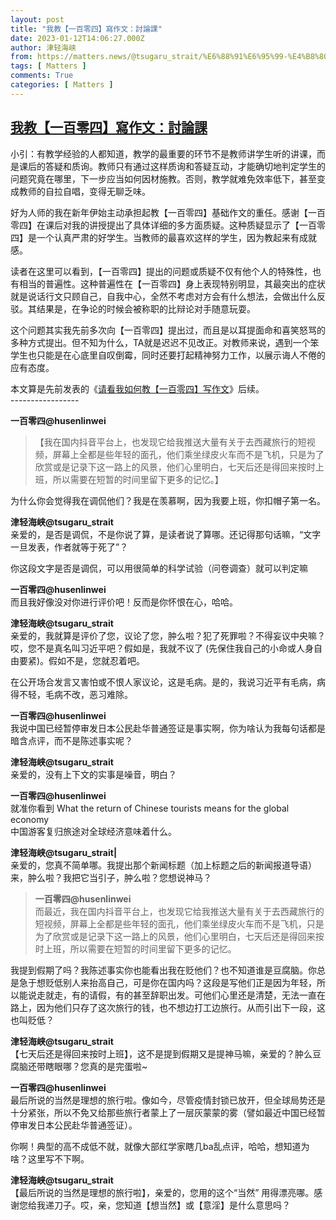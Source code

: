 ```yaml
---
layout: post
title: "我教【一百零四】寫作文：討論課"
date: 2023-01-12T14:06:27.000Z
author: 津轻海峡
from: https://matters.news/@tsugaru_strait/%E6%88%91%E6%95%99-%E4%B8%80%E7%99%BE%E9%9B%B6%E5%9B%9B-%E5%AF%AB%E4%BD%9C%E6%96%87-%E8%A8%8E%E8%AB%96%E8%AA%B2-bafybeiafzhbleg3lhg6c6p7xh43dqqyrxkdpijhy3vij5ok36ur2ibjgye
tags: [ Matters ]
comments: True
categories: [ Matters ]
---
```

<!--1673532387000-->
[我教【一百零四】寫作文：討論課](https://matters.news/@tsugaru_strait/%E6%88%91%E6%95%99-%E4%B8%80%E7%99%BE%E9%9B%B6%E5%9B%9B-%E5%AF%AB%E4%BD%9C%E6%96%87-%E8%A8%8E%E8%AB%96%E8%AA%B2-bafybeiafzhbleg3lhg6c6p7xh43dqqyrxkdpijhy3vij5ok36ur2ibjgye)
------

<div>
<p>小引：有教学经验的人都知道，教学的最重要的环节不是教师讲学生听的讲课，而是课后的答疑和质询。教师只有通过这样质询和答疑互动，才能确切地判定学生的问题究竟在哪里，下一步应当如何因材施教。否则，教学就难免效率低下，甚至变成教师的自拉自唱，变得无聊乏味。</p><p>好为人师的我在新年伊始主动承担起教【一百零四】基础作文的重任。感谢【一百零四】在课后对我的讲授提出了具体详细的多方面质疑。这种质疑显示了【一百零四】是一个认真严肃的好学生。当教师的最喜欢这样的学生，因为教起来有成就感。</p><p>读者在这里可以看到，【一百零四】提出的问题或质疑不仅有他个人的特殊性，也有相当的普遍性。这种普遍性在【一百零四】身上表现特别明显，其最突出的症状就是说话行文只顾自己，自我中心，全然不考虑对方会有什么想法，会做出什么反驳。其结果是，在争论的时候会被称职的比辩论对手随意玩耍。</p><p>这个问题其实我先前多次向【一百零四】提出过，而且是以耳提面命和喜笑怒骂的多种方式提出。但不知为什么，TA就是迟迟不见改正。对教师来说，遇到一个笨学生也只能是在心底里自叹倒霉，同时还要打起精神努力工作，以展示诲人不倦的应有态度。</p><p>本文算是先前发表的《<a href="https://matters.news/@tsugaru_strait/362892-%E8%AF%B7%E7%9C%8B%E6%88%91%E5%A6%82%E4%BD%95%E6%95%99-%E4%B8%80%E7%99%BE%E9%9B%B6%E5%9B%9B-%E5%86%99%E4%BD%9C%E6%96%87-bafybeic7ab3pw6dmjjdp7tt4s7ydiuggnpyka6doljeybjqfrc5g2lsa5y" rel="noopener noreferrer" target="_blank">请看我如何教【一百零四】写作文</a>》后续。<br class="smart">-----------------</p><p><strong>一百零四@husenlinwei</strong></p><blockquote>【我在国内抖音平台上，也发现它给我推送大量有关于去西藏旅行的短视频，屏幕上全都是些年轻的面孔，他们乘坐绿皮火车而不是飞机，只是为了欣赏或是记录下这一路上的风景，他们心里明白，七天后还是得回来按时上班，所以需要在短暂的时间里留下更多的记忆。】</blockquote><p>为什么你会觉得我在调侃他们？我是在羡慕啊，因为我要上班，你扣帽子第一名。</p><p><strong>津轻海峡@tsugaru_strait</strong><br class="smart">亲爱的，是否是调侃，不是你说了算，是读者说了算哪。还记得那句话嘛，“文字一旦发表，作者就等于死了”？</p><p>你这段文字是否是调侃，可以用很简单的科学试验（问卷调查）就可以判定嘛</p><p><strong>一百零四@husenlinwei</strong><br class="smart">而且我好像没对你进行评价吧！反而是你怀恨在心，哈哈。</p><p><strong>津轻海峡@tsugaru_strait</strong><br class="smart">亲爱的，我就算是评价了您，议论了您，肿么啦？犯了死罪啦？不得妄议中央嘛？哎，您不是真名叫习近平吧？假如是，我就不议了 (先保住我自己的小命或人身自由要紧)。假如不是，您就忍着吧。</p><p>在公开场合发言又害怕或不恨人家议论，这是毛病。是的，我说习近平有毛病，病得不轻，毛病不改，恶习难除。</p><p><strong>一百零四@husenlinwei</strong><br class="smart">我说中国已经暂停审发日本公民赴华普通签证是事实啊，你为啥认为我每句话都是暗含点评，而不是陈述事实呢？</p><p><strong>津轻海峡@tsugaru_strait</strong><br class="smart">亲爱的，没有上下文的实事是噪音，明白？</p><p><strong>一百零四@husenlinwei</strong><br class="smart">就准你看到 What the return of Chinese tourists means for the global economy<br class="smart">中国游客复归旅途对全球经济意味着什么。</p><p><strong>津轻海峡@tsugaru_strait|</strong><br class="smart">亲爱的，您真不简单哪。我提出那个新闻标题（加上标题之后的新闻报道导语）来，肿么啦？我把它当引子，肿么啦？您想说神马？</p><blockquote><strong>一百零四@husenlinwei</strong><br class="smart">而最近，我在国内抖音平台上，也发现它给我推送大量有关于去西藏旅行的短视频，屏幕上全都是些年轻的面孔，他们乘坐绿皮火车而不是飞机，只是为了欣赏或是记录下这一路上的风景，他们心里明白，七天后还是得回来按时上班，所以需要在短暂的时间里留下更多的记忆。</blockquote><p>我提到假期了吗？我陈述事实你也能看出我在贬他们？也不知道谁是豆腐脑。你总是急于想贬低别人来抬高自己，可是你在国内吗？这段是写他们正是因为年轻，所以能说走就走，有的请假，有的甚至辞职出发。可他们心里还是清楚，无法一直在路上，因为他们只存了这次旅行的钱，也不想边打工边旅行。从而引出下一段，这也叫贬低？</p><p><strong>津轻海峡@tsugaru_strait</strong><br class="smart">【七天后还是得回来按时上班】，这不是提到假期又是提神马嘛，亲爱的？肿么豆腐脑还带瞎眼哪？您真的是完蛋啦~</p><p><strong>一百零四@husenlinwei</strong><br class="smart">最后所说的当然是理想的旅行啦。像如今，尽管疫情封锁已放开，但全球局势还是十分紧张，所以不免又给那些旅行者蒙上了一层灰蒙蒙的雾（譬如最近中国已经暂停审发日本公民赴华普通签证）。</p><p>你啊！典型的高不成低不就，就像大部红学家瞎几ba乱点评，哈哈，想知道为啥？这里写不下啊。</p><p><strong>津轻海峡@tsugaru_strait</strong><br class="smart">【最后所说的当然是理想的旅行啦】，亲爱的，您用的这个“当然” 用得漂亮哪。感谢您给我递刀子。哎，亲，您知道【想当然】或【意淫】是什么意思吗？</p>
</div>
